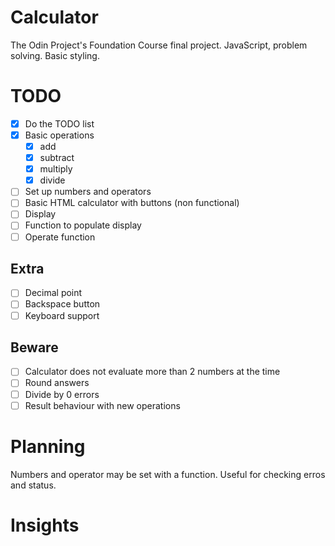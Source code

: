# Calculator

The Odin Project's Foundation Course final project.
JavaScript, problem solving. Basic styling.

# TODO

- [x] Do the TODO list
- [X] Basic operations
  - [x] add
  - [x] subtract
  - [x] multiply
  - [x] divide
- [ ] Set up numbers and operators
- [ ] Basic HTML calculator with buttons (non functional)
- [ ] Display
- [ ] Function to populate display
- [ ] Operate function

## Extra

- [ ] Decimal point
- [ ] Backspace button
- [ ] Keyboard support

## Beware

- [ ] Calculator does not evaluate more than 2 numbers at the time
- [ ] Round answers
- [ ] Divide by 0 errors
- [ ] Result behaviour with new operations

# Planning
Numbers and operator may be set with a function. Useful for checking erros and status.

# Insights
